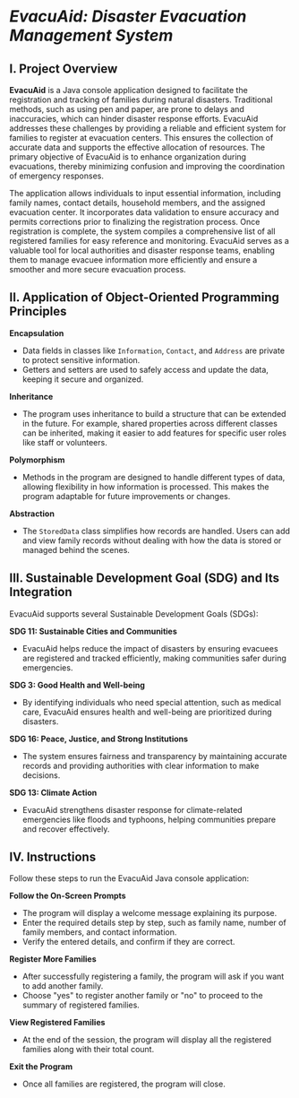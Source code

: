 # *EvacuAid: Disaster Evacuation Management System* 

## **I. Project Overview**

**EvacuAid** is a Java console application designed to facilitate the registration and tracking of families during natural disasters. Traditional methods, such as using pen and paper, are prone to delays and inaccuracies, which can hinder disaster response efforts. EvacuAid addresses these challenges by providing a reliable and efficient system for families to register at evacuation centers. This ensures the collection of accurate data and supports the effective allocation of resources. The primary objective of EvacuAid is to enhance organization during evacuations, thereby minimizing confusion and improving the coordination of emergency responses.

The application allows individuals to input essential information, including family names, contact details, household members, and the assigned evacuation center. It incorporates data validation to ensure accuracy and permits corrections prior to finalizing the registration process. Once registration is complete, the system compiles a comprehensive list of all registered families for easy reference and monitoring. EvacuAid serves as a valuable tool for local authorities and disaster response teams, enabling them to manage evacuee information more efficiently and ensure a smoother and more secure evacuation process.

## **II. Application of Object-Oriented Programming Principles** 

 **Encapsulation**  
   - Data fields in classes like `Information`, `Contact`, and `Address` are private to protect sensitive information.  
   - Getters and setters are used to safely access and update the data, keeping it secure and organized.  

 **Inheritance**  
   - The program uses inheritance to build a structure that can be extended in the future. For example, shared properties across different classes can be inherited, making it easier to add features for specific user roles like staff or volunteers.  

 **Polymorphism**  
   - Methods in the program are designed to handle different types of data, allowing flexibility in how information is processed. This makes the program adaptable for future improvements or changes.  

 **Abstraction**  
   - The `StoredData` class simplifies how records are handled. Users can add and view family records without dealing with how the data is stored or managed behind the scenes.  

## **III. Sustainable Development Goal (SDG) and Its Integration**  

EvacuAid supports several Sustainable Development Goals (SDGs):  

 **SDG 11: Sustainable Cities and Communities**  
   - EvacuAid helps reduce the impact of disasters by ensuring evacuees are registered and tracked efficiently, making communities safer during emergencies.  

 **SDG 3: Good Health and Well-being**  
   - By identifying individuals who need special attention, such as medical care, EvacuAid ensures health and well-being are prioritized during disasters.  

 **SDG 16: Peace, Justice, and Strong Institutions**  
   - The system ensures fairness and transparency by maintaining accurate records and providing authorities with clear information to make decisions.  

 **SDG 13: Climate Action**  
   - EvacuAid strengthens disaster response for climate-related emergencies like floods and typhoons, helping communities prepare and recover effectively.  

## **IV. Instructions**

Follow these steps to run the EvacuAid Java console application:  

 **Follow the On-Screen Prompts**  
   - The program will display a welcome message explaining its purpose.  
   - Enter the required details step by step, such as family name, number of family members, and contact information.  
   - Verify the entered details, and confirm if they are correct.  

 **Register More Families**  
   - After successfully registering a family, the program will ask if you want to add another family.  
   - Choose "yes" to register another family or "no" to proceed to the summary of registered families.  

 **View Registered Families**  
   - At the end of the session, the program will display all the registered families along with their total count.  

 **Exit the Program**  
   - Once all families are registered, the program will close.  

